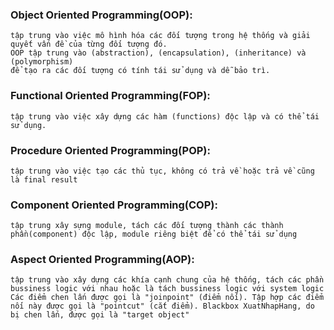 ### Object Oriented Programming(OOP):

    tập trung vào việc mô hình hóa các đối tượng trong hệ thống và giải quyết vấn đề của từng đối tượng đó. 
    OOP tập trung vào (abstraction), (encapsulation), (inheritance) và (polymorphism)
    để tạo ra các đối tượng có tính tái sử dụng và dễ bảo trì.

### Functional Oriented Programming(FOP):

    tập trung vào việc xây dựng các hàm (functions) độc lập và có thể tái sử dụng.

### Procedure Oriented Programming(POP):

    tập trung vào việc tạo các thủ tục, không có trả về hoặc trả về cũng là final result

### Component Oriented Programming(COP):

    tập trung xây sựng module, tách các đối tượng thành các thành phần(component) độc lập, module riêng biệt để có thể tái sử dụng

### Aspect Oriented Programming(AOP):

    tập trung vào xây dựng các khía cạnh chung của hệ thống, tách các phần bussiness logic với nhau hoặc là tách bussiness logic với system logic
    Các điểm chen lấn được gọi là "joinpoint" (điểm nối). Tập hợp các điểm nối này được gọi là "pointcut" (cắt điểm). Blackbox XuatNhapHang, do bị chen lấn, được gọi là "target object" 